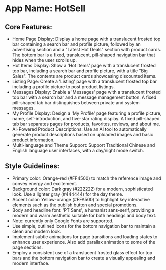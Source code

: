 # **App Name**: HotSell

## Core Features:

- Home Page Display: Display a home page with a translucent frosted top bar containing a search bar and profile picture, followed by an advertising section and a "Latest Hot Deals" section with product cards. The bottom bar is a fixed, translucent, pill-shaped navigation bar that hides when the user scrolls up.
- Hot Items Display: Show a 'Hot Items' page with a translucent frosted top bar, including a search bar and profile picture, with a title "Big Sales". The contents are product cards showcasing discounted items.
- Listing Page: Create a 'Listing' page with a translucent frosted top bar including a profile picture to post product listings.
- Messages Display: Enable a 'Messages' page with a translucent frosted top bar with a search bar and a message management button. A fixed pill-shaped tab bar distinguishes between private and system messages.
- My Profile Display: Design a 'My Profile' page featuring a profile picture, name, self-introduction, and five-star rating display. A fixed pill-shaped tab bar separates pages for products, favorites, reviews, and about me.
- AI-Powered Product Descriptions: Use an AI tool to automatically generate product descriptions based on uploaded images and basic product information.
- Multi-language and Theme Support: Support Traditional Chinese and English language user interfaces, with a day/night mode switch.

## Style Guidelines:

- Primary color: Orange-red (#FF4500) to match the reference image and convey energy and excitement.
- Background color: Dark gray (#222222) for a modern, sophisticated look. Use a lighter gray (#444444) for the day theme.
- Accent color: Yellow-orange (#FFA500) to highlight key interactive elements such as the publish button and special promotions.
- Body and headline font: 'PT Sans', a humanist sans-serif, providing a modern and warm aesthetic suitable for both headings and body text.
- Note: currently only Google Fonts are supported.
- Use simple, outlined icons for the bottom navigation bar to maintain a clean and modern look.
- Implement subtle animations for page transitions and loading states to enhance user experience. Also add parallax animation to some of the page sections.
- Employ a consistent use of a translucent frosted glass effect for top bars and the bottom navigation bar to create a visually appealing and modern interface.